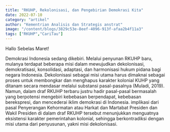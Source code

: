 ```yaml
---
title: "RKUHP, Rekolonisasi, dan Pengebirian Demokrasi Kita"
date: 2022-07-10
category: "artikel"
author: "Kementrian Analisis dan Strategis anstrat"
image: "/content/blogs/3829c53e-8eef-4096-913f-afaa2b4f11a3"
tags: ["RKUHP","CariTau"]
---
```


Hallo Sebelas Maret!

Demokrasi Indonesia sedang dikebiri. Melalui penyunan RKUHP baru, mulanya terdapat beberapa misi dalam mewujudkan dekolonisasi, demokratisasi, konsolidasi, adaptasi, dan harmonisasi hukum pidana bagi negara Indonesia. Dekolonisasi sebagai misi utama harus dimaknai sebagai proses untuk membongkar dan menghapus karakter kolonial KUHP yang ditanam secara mendasar melalui substansi pasal-pasalnya (Muladi, 2019). Namun, dalam draf RKUHP terbaru justru hadir pasal-pasal bermasalah yang berpotensi mengebiri kebebasan berpendapat, kebebasan berekspresi, dan mencederai iklim demokrasi di Indonesia. implikasi dari pasal Penyerangan Kehormatan atau Harkat dan Martabat Presiden dan Wakil Presiden di dalam draf RKUHP tersebut menunjukkan menguatnya eksistensi karakter pemerintahan kolonial, sehingga berkontradiksi dengan misi utama dari penyusunan, yakni misi dekolonisasi.

